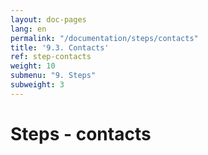 ```yaml
---
layout: doc-pages
lang: en
permalink: "/documentation/steps/contacts"
title: '9.3. Contacts'
ref: step-contacts
weight: 10
submenu: "9. Steps"
subweight: 3
---
```


# Steps - contacts
